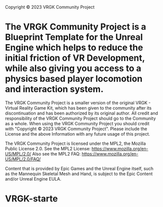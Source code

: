 Copyright © 2023 VRGK Community Project

The VRGK Community Project is a Blueprint Template for the Unreal Engine which helps to reduce the initial friction of VR Development, while also giving you access to a physics based player locomotion and interaction system.
==================================

The VRGK Community Project is a smaller version of the original VRGK - Virtual Reality Game Kit, which has been given to the community after its discontinuation and has been authorized by its original author. All credit and responsibility of the VRGK Community Project should go to the Community as a whole. 
When using the VRGK Community Project you should credit with "Copyright © 2023 VRGK Community Project".
Please include the License and the above Information with any future usage of this project.

The VRGK Community Project is licensed under the MPL2, the Mozilla Public License 2.0.
See the MPL2 License: https://www.mozilla.org/en-US/MPL/2.0/
Also see the MPL2 FAQ: https://www.mozilla.org/en-US/MPL/2.0/FAQ/

Content that is provided by Epic Games and the Unreal Engine itself, such as the Mannequin Skeletal Mesh and Hand, is subject to the Epic Content and/or Unreal Engine EULA.
# VRGK-starte

